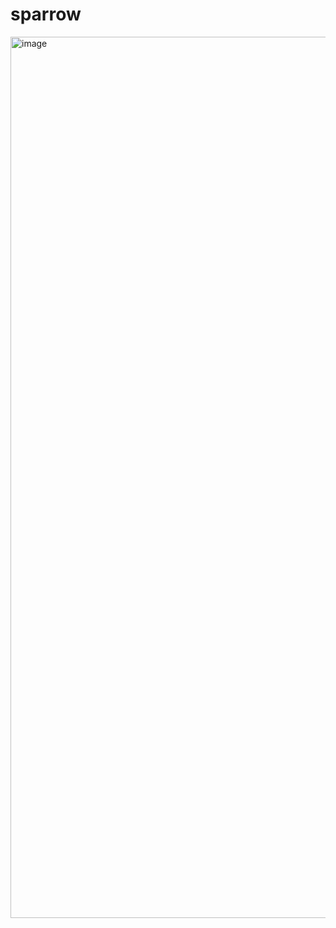 # sparrow
<img width="1410" alt="image" src="https://user-images.githubusercontent.com/69239151/191560580-6e546b6d-5049-4ab6-bab7-49a1c576cf56.png">
